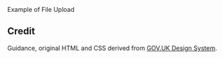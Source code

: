<ExampleContainer>
    <ExampleHeading>Example of File Upload</ExampleHeading>
    <Example title="Example: File upload">
        <FileUpload />
        <FileUploadWithErrorMessage />
    </Example>
</ExampleContainer>

## Credit

Guidance, original HTML and CSS derived from [GOV.UK Design System](https://github.com/alphagov/govuk-frontend).
